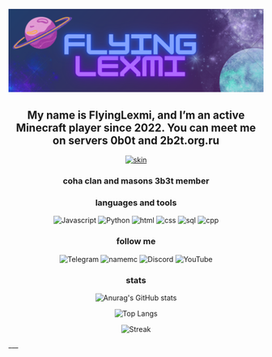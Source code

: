 <div align="center">

[![header](https://raw.githubusercontent.com/Fly1ngL3xmi/fly1ngl3xmi/refs/heads/main/assets/header.png)](https://github.com/Fly1ngL3xmi)

## My name is FlyingLexmi, and I’m an active Minecraft player since 2022. You can meet me on servers 0b0t and 2b2t.org.ru

[![skin](https://s.namemc.com/3d/skin/body.png?id=7df6b5ddb821fe23&model=classic&theta=32&phi=22&time=1146.86&width=300&height=500)](www.google.com)


### coha clan and masons 3b3t member

### languages and tools

![Javascript](https://img.shields.io/badge/javascript-purple?style=for-the-badge&logo=javascript)
![Python](https://img.shields.io/badge/python-purple?style=for-the-badge&logo=Python)
![html](https://img.shields.io/badge/html-purple?style=for-the-badge&logo=html5)
![css](https://img.shields.io/badge/css-purple?style=for-the-badge&logo=css3)
![sql](https://img.shields.io/badge/sql-purple?style=for-the-badge&logo=mysql)
![cpp](https://img.shields.io/badge/c++-purple?style=for-the-badge&logo=c++)


### follow me

![Telegram](https://img.shields.io/badge/telegram-0255b2?style=for-the-badge&logo=telegram)
![namemc](https://img.shields.io/badge/namemc-305229?style=for-the-badge&logo=namemc)
![Discord](https://img.shields.io/badge/discord-290880?style=for-the-badge&logo=Discord)
![YouTube](https://img.shields.io/badge/youtube-df0000?style=for-the-badge&logo=youtube)

### stats

![Anurag's GitHub stats](https://github-readme-stats.vercel.app/api?username=flyinglexmi&show_icons=true&theme=tokyonight)

![Top Langs](https://github-readme-stats.vercel.app/api/top-langs/?username=flyinglexmi&layout=compact&theme=tokyonight)

![Streak](https://github-readme-streak-stats.herokuapp.com/?user=flyinglexmi&theme=dark)

</div>
___
